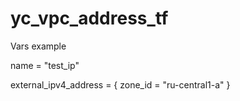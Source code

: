 # yc_vpc_address_tf

Vars example

name = "test_ip"

external_ipv4_address = {
    zone_id = "ru-central1-a"
}
